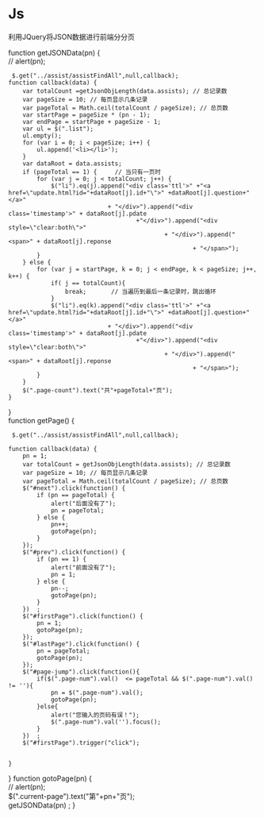 # Js
利用JQuery将JSON数据进行前端分分页




function getJSONData(pn) {  
	// alert(pn);  
	
	 $.get("../assist/assistFindAll",null,callback);
	function callback(data) {  
		var totalCount =getJsonObjLength(data.assists); // 总记录数  
		var pageSize = 10; // 每页显示几条记录  
		var pageTotal = Math.ceil(totalCount / pageSize); // 总页数  
		var startPage = pageSize * (pn - 1);  
		var endPage = startPage + pageSize - 1;  
		var ul = $(".list");  
		ul.empty();  
		for (var i = 0; i < pageSize; i++) {  
			ul.append('<li></li>');  
		}  
		var dataRoot = data.assists;  
		if (pageTotal == 1) {     // 当只有一页时  
			for (var j = 0; j < totalCount; j++) {  
				$("li").eq(j).append("<div class='ttl'>" +"<a href=\"update.html?id="+dataRoot[j].id+"\">" +dataRoot[j].question+"</a>"
								+ "</div>").append("<div class='timestamp'>" + dataRoot[j].pdate
										+"</div>").append("<div style=\"clear:both\">"
												+ "</div>").append("<span>" + dataRoot[j].reponse  
														+ "</span>"); 
			}  
		} else {  
			for (var j = startPage, k = 0; j < endPage, k < pageSize; j++, k++) {  
				if( j == totalCount){  
					break;       // 当遍历到最后一条记录时，跳出循环  
				}  
				$("li").eq(k).append("<div class='ttl'>" +"<a href=\"update.html?id="+dataRoot[j].id+"\">" +dataRoot[j].question+"</a>"  
								+ "</div>").append("<div class='timestamp'>" + dataRoot[j].pdate
										+"</div>").append("<div style=\"clear:both\">"
												+ "</div>").append("<span>" + dataRoot[j].reponse  
														+ "</span>"); 
			}  
		}  
		$(".page-count").text("共"+pageTotal+"页");  
	}
}  
function getPage() {  

	 $.get("../assist/assistFindAll",null,callback);

	function callback(data) {  
		pn = 1;  
		var totalCount = getJsonObjLength(data.assists); // 总记录数  
		var pageSize = 10; // 每页显示几条记录  
		var pageTotal = Math.ceil(totalCount / pageSize); // 总页数  
		$("#next").click(function() {  
			if (pn == pageTotal) {  
				alert("后面没有了");  
				pn = pageTotal;  
			} else {  
				pn++;  
				gotoPage(pn);  
			}  
		});  
		$("#prev").click(function() {  
			if (pn == 1) {  
				alert("前面没有了");  
				pn = 1;  
			} else {  
				pn--;  
				gotoPage(pn);  
			}  
		})  ;
		$("#firstPage").click(function() {  
			pn = 1;  
			gotoPage(pn);  
		});  
		$("#lastPage").click(function() {  
			pn = pageTotal;  
			gotoPage(pn);  
		});  
		$("#page-jump").click(function(){  
			if($(".page-num").val()  <= pageTotal && $(".page-num").val() != ''){  
				pn = $(".page-num").val();  
				gotoPage(pn);  
			}else{  
				alert("您输入的页码有误！");  
				$(".page-num").val('').focus();  
			}  
		})  ;
		$("#firstPage").trigger("click");  


	}  

}
function gotoPage(pn) {  
	// alert(pn);  
	$(".current-page").text("第"+pn+"页");  
	getJSONData(pn) ;
}  

